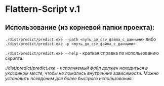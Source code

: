 # Flattern-Script v.1
## Использование (из корневой папки проекта):
`./dist/predict/predict.exe --path <путь_до_csv_файла_с_данными>`
либо
`./dist/predict/predict.exe -p <путь_до_csv_файла_с_данными>`

`./dist/predict/predict.exe --help` - краткая справка по использованию скрипта.

_./dist/predict/predict.exe - исполняемый файл должен находиться в указанном месте, чтобы не ломались внутренние зависимости. Можно установить псевдоним для более быстрого использования._
